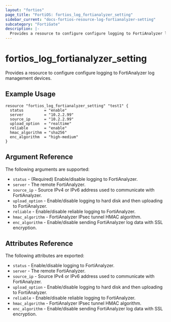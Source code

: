 ```yaml
---
layout: "fortios"
page_title: "FortiOS: fortios_log_fortianalyzer_setting"
sidebar_current: "docs-fortios-resource-log-fortianalyzer-setting"
subcategory: "FortiGate"
description: |-
  Provides a resource to configure configure logging to FortiAnalyzer log management devices.
---
```


# fortios_log_fortianalyzer_setting
Provides a resource to configure configure logging to FortiAnalyzer log management devices.

## Example Usage
```hcl
resource "fortios_log_fortianalyzer_setting" "test1" {
  status         = "enable"
  server         = "10.2.2.99"
  source_ip      = "10.2.2.99"
  upload_option  = "realtime"
  reliable       = "enable"
  hmac_algorithm = "sha256"
  enc_algorithm  = "high-medium"
}
```

## Argument Reference
The following arguments are supported:

* `status` - (Required) Enable/disable logging to FortiAnalyzer.
* `server` - The remote FortiAnalyzer.
* `source_ip` - Source IPv4 or IPv6 address used to communicate with FortiAnalyzer.
* `upload_option` - Enable/disable logging to hard disk and then uploading to FortiAnalyzer.
* `reliable` - Enable/disable reliable logging to FortiAnalyzer.
* `hmac_algorithm` - FortiAnalyzer IPsec tunnel HMAC algorithm.
* `enc_algorithm` - Enable/disable sending FortiAnalyzer log data with SSL encryption.

## Attributes Reference
The following attributes are exported:

* `status` - Enable/disable logging to FortiAnalyzer.
* `server` - The remote FortiAnalyzer.
* `source_ip` - Source IPv4 or IPv6 address used to communicate with FortiAnalyzer.
* `upload_option` - Enable/disable logging to hard disk and then uploading to FortiAnalyzer.
* `reliable` - Enable/disable reliable logging to FortiAnalyzer.
* `hmac_algorithm` - FortiAnalyzer IPsec tunnel HMAC algorithm.
* `enc_algorithm` - Enable/disable sending FortiAnalyzer log data with SSL encryption.
